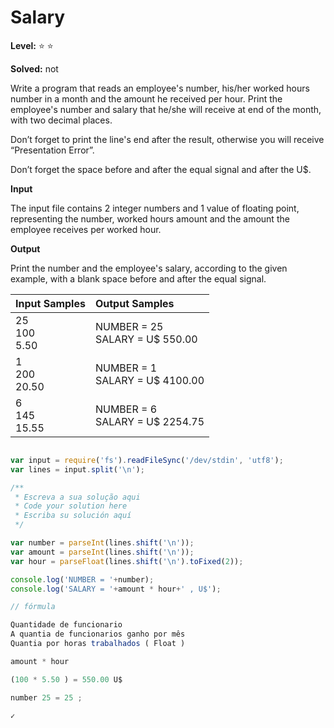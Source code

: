 # Salary 

**Level:** :star: :star:

**Solved:** not

<p>
Write a program that reads an employee's number, his/her worked hours number in a month and the amount he received per hour. Print the employee's number and salary that he/she will receive at end of the month, with two decimal places. </p>

<!-- Escreva um programa que leia um númeroa de empregados ele/ela horas trabalhdos em número de um  mês e a quantia dele recebido por horas . Imprima o númeroa do sálario que ele/ela vai receber com o do mês , com duas casas decimais . -->

<p>
Don’t forget to print the line's end after the result, otherwise you will receive “Presentation Error”.

<p>
Don’t forget the space before and after the equal signal and after the U$. </p>

<!-- Não esqueça de imprimir o fim da linha depois do resultado , de outra forma vai receber " Apresentação de erro ".

Não esqueça o espaço antes e depois o sinal da virgula e depois o U$ 
-->


**Input**

<p>
The input file contains 2 integer numbers and 1 value of floating point, representing the number, worked hours amount and the amount the employee receives per worked hour. </p>

<!-- A entrada do arquivo contém 2 números inteiros e 1 valor de ponto flutuante ,representando o número ,a quantia de horas trabalhados  e a quantia dos funcionários recebidos por horas trabalhados. -->


**Output**

<p>
Print the number and the employee's salary, according to the given example, with a blank space before and after the equal signal.</p>

<!--

Imprima o número e o salário dos funcionarios , de acordo ao exemplo dado , com um espaço antes e depois do sinal de virgula

 -->

| Input Samples |	Output Samples |
|:--|:--|
| 25 <br> 100 <br> 5.50 | NUMBER = 25 <br> SALARY = U$ 550.00 |
|1 <br> 200 <br> 20.50 | NUMBER = 1 <br> SALARY = U$ 4100.00
| 6 <br> 145 <br> 15.55 |NUMBER = 6 <br> SALARY = U$ 2254.75 |

```javascript

var input = require('fs').readFileSync('/dev/stdin', 'utf8');
var lines = input.split('\n');

/**
 * Escreva a sua solução aqui
 * Code your solution here
 * Escriba su solución aquí
 */

var number = parseInt(lines.shift('\n'));
var amount = parseInt(lines.shift('\n'));
var hour = parseFloat(lines.shift('\n').toFixed(2));

console.log('NUMBER = '+number);
console.log('SALARY = '+amount * hour+' , U$');

// fórmula 

Quantidade de funcionario
A quantia de funcionarios ganho por mês
Quantia por horas trabalhados ( Float )

amount * hour 

(100 * 5.50 ) = 550.00 U$

number 25 = 25 ; 

✓





```